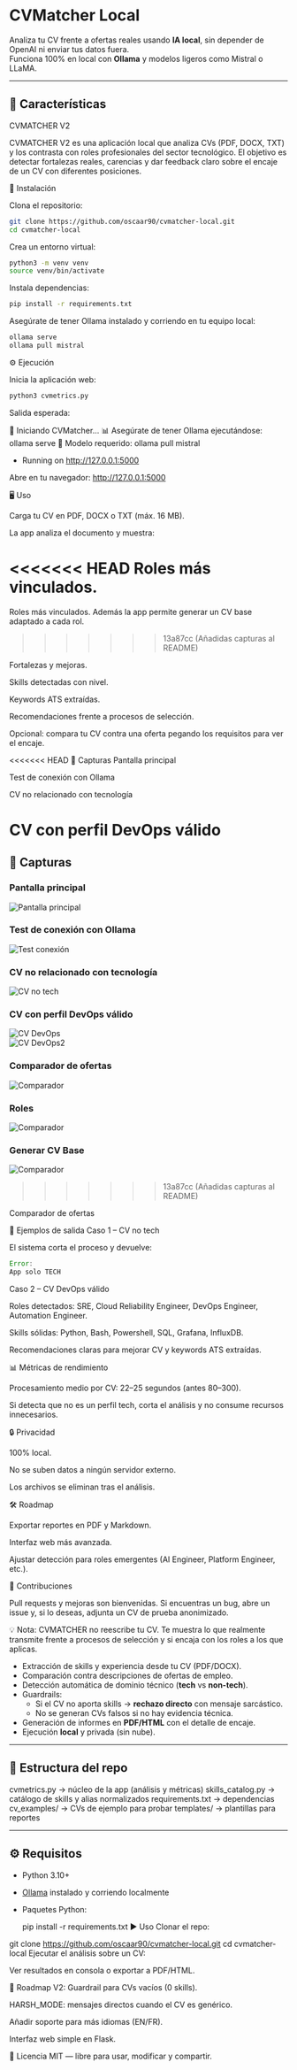 # CVMatcher Local

Analiza tu CV frente a ofertas reales usando **IA local**, sin depender de OpenAI ni enviar tus datos fuera.  
Funciona 100% en local con **Ollama** y modelos ligeros como Mistral o LLaMA.  

---

## 🚀 Características
CVMATCHER V2

CVMATCHER V2 es una aplicación local que analiza CVs (PDF, DOCX, TXT) y los contrasta con roles profesionales del sector tecnológico.
El objetivo es detectar fortalezas reales, carencias y dar feedback claro sobre el encaje de un CV con diferentes posiciones.

🚀 Instalación

Clona el repositorio:

```bash
git clone https://github.com/oscaar90/cvmatcher-local.git
cd cvmatcher-local
```

Crea un entorno virtual:

```bash
python3 -m venv venv
source venv/bin/activate
```

Instala dependencias:

```bash
pip install -r requirements.txt
```

Asegúrate de tener Ollama instalado y corriendo en tu equipo local:

```bash
ollama serve
ollama pull mistral
```

⚙️ Ejecución

Inicia la aplicación web:

```bash
python3 cvmetrics.py
```

Salida esperada:

🚀 Iniciando CVMatcher...
📊 Asegúrate de tener Ollama ejecutándose: ollama serve
🤖 Modelo requerido: ollama pull mistral
 * Running on http://127.0.0.1:5000


Abre en tu navegador:
http://127.0.0.1:5000

🖥️ Uso

Carga tu CV en PDF, DOCX o TXT (máx. 16 MB).

La app analiza el documento y muestra:

<<<<<<< HEAD
Roles más vinculados.
=======
Roles más vinculados. Además la app permite generar un CV base adaptado a cada rol.
>>>>>>> 13a87cc (Añadidas capturas al README)

Fortalezas y mejoras.

Skills detectadas con nivel.

Keywords ATS extraídas.

Recomendaciones frente a procesos de selección.

Opcional: compara tu CV contra una oferta pegando los requisitos para ver el encaje.

<<<<<<< HEAD
📸 Capturas
Pantalla principal

Test de conexión con Ollama

CV no relacionado con tecnología

CV con perfil DevOps válido
=======
## 📸 Capturas  

### Pantalla principal  
![Pantalla principal](./screenshots/inicio.png)  

### Test de conexión con Ollama  
![Test conexión](./screenshots/test.png)  

### CV no relacionado con tecnología  
![CV no tech](./screenshots/error.png)  

### CV con perfil DevOps válido  
![CV DevOps](./screenshots/cv.png)  
![CV DevOps2](./screenshots/cv2.png)  
### Comparador de ofertas  
![Comparador](./screenshots/comparador.png)  

### Roles
![Comparador](./screenshots/roles.png)  

### Generar CV Base
![Comparador](./screenshots/CVBASE.png)  

>>>>>>> 13a87cc (Añadidas capturas al README)

Comparador de ofertas

🧪 Ejemplos de salida
Caso 1 – CV no tech

El sistema corta el proceso y devuelve:

```javascript
Error:
App solo TECH
```

Caso 2 – CV DevOps válido

Roles detectados: SRE, Cloud Reliability Engineer, DevOps Engineer, Automation Engineer.

Skills sólidas: Python, Bash, Powershell, SQL, Grafana, InfluxDB.

Recomendaciones claras para mejorar CV y keywords ATS extraídas.

📊 Métricas de rendimiento

Procesamiento medio por CV: 22–25 segundos (antes 80–300).

Si detecta que no es un perfil tech, corta el análisis y no consume recursos innecesarios.

🔒 Privacidad

100% local.

No se suben datos a ningún servidor externo.

Los archivos se eliminan tras el análisis.

🛠️ Roadmap

Exportar reportes en PDF y Markdown.

Interfaz web más avanzada.

Ajustar detección para roles emergentes (AI Engineer, Platform Engineer, etc.).

🤝 Contribuciones

Pull requests y mejoras son bienvenidas.
Si encuentras un bug, abre un issue y, si lo deseas, adjunta un CV de prueba anonimizado.

💡 Nota: CVMATCHER no reescribe tu CV. Te muestra lo que realmente transmite frente a procesos de selección y si encaja con los roles a los que aplicas.
- Extracción de skills y experiencia desde tu CV (PDF/DOCX).
- Comparación contra descripciones de ofertas de empleo.
- Detección automática de dominio técnico (**tech** vs **non-tech**).
- Guardrails:
  - Si el CV no aporta skills → **rechazo directo** con mensaje sarcástico.
  - No se generan CVs falsos si no hay evidencia técnica.
- Generación de informes en **PDF/HTML** con el detalle de encaje.
- Ejecución **local** y privada (sin nube).

---

## 📂 Estructura del repo

cvmetrics.py → núcleo de la app (análisis y métricas)
skills_catalog.py → catálogo de skills y alias normalizados
requirements.txt → dependencias
cv_examples/ → CVs de ejemplo para probar
templates/ → plantillas para reportes


---

## ⚙️ Requisitos

- Python 3.10+
- [Ollama](https://ollama.ai) instalado y corriendo localmente
- Paquetes Python:

  pip install -r requirements.txt
▶️ Uso
Clonar el repo:


git clone https://github.com/oscaar90/cvmatcher-local.git
cd cvmatcher-local
Ejecutar el análisis sobre un CV:

Ver resultados en consola o exportar a PDF/HTML.

🧩 Roadmap
 V2: Guardrail para CVs vacíos (0 skills).

 HARSH_MODE: mensajes directos cuando el CV es genérico.

 Añadir soporte para más idiomas (EN/FR).

 Interfaz web simple en Flask.

📜 Licencia
MIT — libre para usar, modificar y compartir.
